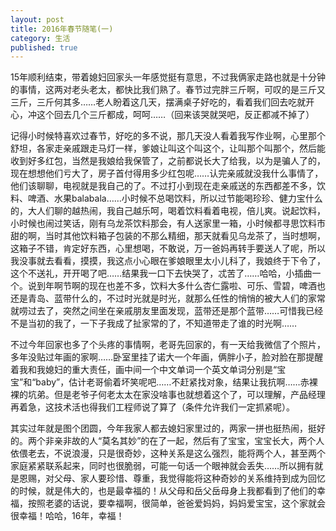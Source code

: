 ```yaml
---
layout: post
title: 2016年春节随笔(一)
category: 生活 
published: true
---
```




15年顺利结束，带着媳妇回家头一年感觉挺有意思，不过我俩家走路也就是十分钟的事情，这两对老头老太，都快比我们熟了。春节过完胖三斤啊，可叹的是三斤又三斤，三斤何其多……老人盼着这几天，摆满桌子好吃的，看着我们回去吃就开心，冲这个回去几个三斤都成，呵呵……（回来该哭就哭吧，反正都减不掉了）

记得小时候特喜欢过春节，好吃的多不说，那几天没人看着我写作业啊，心里那个舒坦，各家走亲戚跟走马灯一样，爹娘让叫这个叫这个，让叫那个叫那个，然后能收到好多红包，当然是我娘给我保管了，之前都说长大了给我，以为是骗人了的，现在想想他们亏大了，房子首付得用多少红包呢……认完亲戚就没我什么事情了，他们该聊聊，电视就是我自己的了。不过打小到现在走亲戚送的东西都差不多，饮料、啤酒、水果balabala……小时候不总喝饮料，所以过节能喝珍珍、健力宝什么的，大人们聊的越热闹，我自己越乐呵，喝着饮料看着电视，倍儿爽。说起饮料，小时候也闹过笑话，刚有乌龙茶饮料那会，有人送家里一箱，小时候都寻思饮料市甜的啊，当时其他饮料箱子包装的不那么精细，那天就看见乌龙茶了，当时想啊，这箱子不错，肯定好东西，心里想喝，不敢说，万一爸妈再转手要送人了呢，所以我没事就去看看，摸摸，我这点小心眼在爹娘眼里太小儿科了，我娘终于下令了，这个不送礼，开开喝了吧……结果我一口下去快哭了，忒苦了……哈哈，小插曲一个。说到年啊节啊的现在也差不多，饮料大多什么杏仁露啦、可乐、雪碧，啤酒也还是青岛、蓝带什么的，不过时光就是时光，就那么任性的悄悄的被大人们的家常就唠过去了，突然之间坐在亲戚朋友里面发现，蓝带还是那个蓝带……可惜我已经不是当初的我了，一下子我成了扯家常的了，不知道带走了谁的时光啊……

不过今年回家也多了个头疼的事情啊，老哥先回家的，有一天给我微信了个照片，多年没贴过年画的家啊……卧室里挂了诺大一个年画，俩胖小子，脸对脸在那提醒着我和我媳妇的重大责任，画中间一个中文单词一个英文单词分别是“宝宝”和“baby”，估计老哥偷着坏笑呢吧……不赶紧找对象，结果让我抗啊……赤裸裸的坑弟。但是老爷子何老太太在家没啥事也就想着这个了，可以理解，产品经理再着急，这技术活也得我们工程师说了算了（条件允许我们一定抓紧呢）。

其实过年就是图个团圆，今年我家人都去媳妇家里过的，两家一拼也挺热闹，挺好的。两个非亲非故的人“莫名其妙”的在了一起，然后有了宝宝，宝宝长大，两个人依偎老去，不说浪漫，只是很奇妙，这种关系是这么强烈，能将两个人，甚至两个家庭紧紧联系起来，同时也很脆弱，可能一句话一个眼神就会丢失……所以拥有就是恩赐，对父母、家人要珍惜、尊重，我觉得能将这种奇妙的关系维持到成为回忆的时候，就是伟大的，也是最幸福的！从父母和岳父岳母身上我都看到了他们的幸福，按照老婆的话说，要幸福啊，很简单，爸爸爱妈妈，妈妈爱宝宝，这个家就会很幸福！哈哈，16年，幸福！
